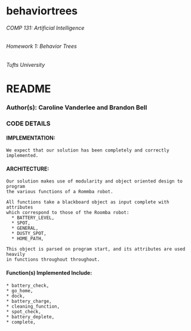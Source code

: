 # behaviortrees
###### COMP 131: Artificial Intelligence
###### Homework 1: Behavior Trees
###### Tufts University


# README

### Author(s): Caroline Vanderlee and Brandon Bell


### CODE DETAILS

  #### IMPLEMENTATION:
    We expect that our solution has been completely and correctly implemented.

  #### ARCHITECTURE:
    Our solution makes use of modularity and object oriented design to program
    the various functions of a Rommba robot.

    All functions take a blackboard object as input complete with attributes
    which correspond to those of the Roomba robot:
      * BATTERY_LEVEL,
      * SPOT,
      * GENERAL,
      * DUSTY_SPOT,
      * HOME_PATH,

    This object is parsed on program start, and its attributes are used heavily
    in functions throughout throughout.

  #### Function(s) Implemented Include:
    * battery_check,
    * go_home,
    * dock,
    * battery_charge,
    * cleaning_function,
    * spot_check,
    * battery_deplete,
    * complete,

